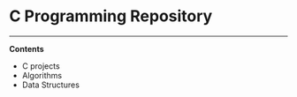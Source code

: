# C Programming Repository
--------------------------
**Contents**
- C projects 
- Algorithms
- Data Structures 

